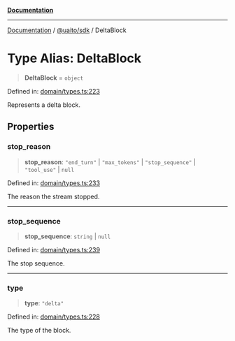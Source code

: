 [**Documentation**](../../../README.md)

***

[Documentation](../../../README.md) / [@uaito/sdk](../README.md) / DeltaBlock

# Type Alias: DeltaBlock

> **DeltaBlock** = `object`

Defined in: [domain/types.ts:223](https://github.com/elribonazo/uaito/blob/c5e0764fa2080732da4f0526013c776c67e45bf1/packages/sdk/src/domain/types.ts#L223)

Represents a delta block.

## Properties

### stop\_reason

> **stop\_reason**: `"end_turn"` \| `"max_tokens"` \| `"stop_sequence"` \| `"tool_use"` \| `null`

Defined in: [domain/types.ts:233](https://github.com/elribonazo/uaito/blob/c5e0764fa2080732da4f0526013c776c67e45bf1/packages/sdk/src/domain/types.ts#L233)

The reason the stream stopped.

***

### stop\_sequence

> **stop\_sequence**: `string` \| `null`

Defined in: [domain/types.ts:239](https://github.com/elribonazo/uaito/blob/c5e0764fa2080732da4f0526013c776c67e45bf1/packages/sdk/src/domain/types.ts#L239)

The stop sequence.

***

### type

> **type**: `"delta"`

Defined in: [domain/types.ts:228](https://github.com/elribonazo/uaito/blob/c5e0764fa2080732da4f0526013c776c67e45bf1/packages/sdk/src/domain/types.ts#L228)

The type of the block.
